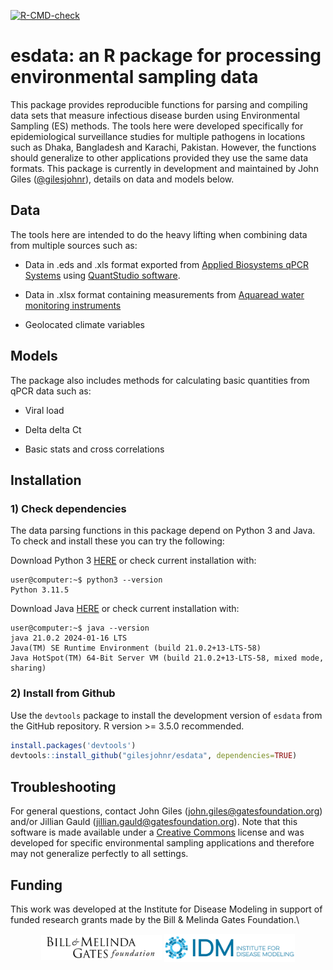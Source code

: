 <!-- badges: start -->
[![R-CMD-check](https://github.com/gilesjohnr/esdata/actions/workflows/R-CMD-check.yaml/badge.svg)](https://github.com/gilesjohnr/esdata/actions/workflows/R-CMD-check.yaml)
<!-- badges: end -->

# **esdata**: an R package for processing environmental sampling data

This package provides reproducible functions for parsing and compiling data sets that measure infectious disease burden using Environmental Sampling (ES) methods. The tools here were developed specifically for epidemiological surveillance studies for multiple pathogens in locations such as Dhaka, Bangladesh and Karachi, Pakistan. However, the functions should generalize to other applications provided they use the same data formats. This package is currently in development and maintained by John Giles ([@gilesjohnr](https://github.com/gilesjohnr)), details on data and models below.


## Data

The tools here are intended to do the heavy lifting when combining data from multiple sources such as:

  * Data in .eds and .xls format exported from [Applied Biosystems qPCR Systems](https://www.thermofisher.com/us/en/home/life-science/pcr/real-time-pcr/real-time-pcr-instruments.html?gclid=CjwKCAiAi6uvBhADEiwAWiyRdo3P55Qq1NO8sErSvCmVGT2Cs4-5NCzYcgqYhCC6KemKTn6sw7850BoCqbkQAvD_BwE&ef_id=CjwKCAiAi6uvBhADEiwAWiyRdo3P55Qq1NO8sErSvCmVGT2Cs4-5NCzYcgqYhCC6KemKTn6sw7850BoCqbkQAvD_BwE:G:s&s_kwcid=AL!3652!3!606132911219!p!!g!!taqman%20applied%20biosystems!17574808700!139287686778&cid=gsd_pcr_sbu_r02_co_cp1491_pjt9623_gsd00000_0se_gaw_rs_lgn_&gad_source=1) using [QuantStudio software](https://www.thermofisher.com/us/en/home/global/forms/life-science/quantstudio-6-7-flex-software.html).
  
  * Data in .xlsx format containing measurements from [Aquaread water monitoring instruments](https://www.aquaread.com/)
  
  * Geolocated climate variables



## Models

The package also includes methods for calculating basic quantities from qPCR data such as:

  * Viral load
  
  * Delta delta Ct
  
  * Basic stats and cross correlations
  


## Installation

### 1) Check dependencies
The data parsing functions in this package depend on Python 3 and Java. To check and install these you can try the following:

Download Python 3 [HERE](https://www.python.org/downloads/) or check current installation with:
```console
user@computer:~$ python3 --version
Python 3.11.5
```


Download Java [HERE](https://www.oracle.com/java/technologies/downloads/) or check current installation with:
```console
user@computer:~$ java --version
java 21.0.2 2024-01-16 LTS
Java(TM) SE Runtime Environment (build 21.0.2+13-LTS-58)
Java HotSpot(TM) 64-Bit Server VM (build 21.0.2+13-LTS-58, mixed mode, sharing)
```


### 2) Install from Github
Use the `devtools` package to install the development version of `esdata` from the GitHub repository. R version >= 3.5.0 recommended.
```r
install.packages('devtools')
devtools::install_github("gilesjohnr/esdata", dependencies=TRUE)
```


## Troubleshooting
For general questions, contact John Giles (john.giles@gatesfoundation.org) and/or Jillian Gauld (jillian.gauld@gatesfoundation.org). Note that this software is made available under a [Creative Commons](https://creativecommons.org/publicdomain/zero/1.0/legalcode.en) license and was developed for specific environmental sampling applications and therefore may not generalize perfectly to all settings.


## Funding
This work was developed at the Institute for Disease Modeling in support of funded research grants made by the Bill \& Melinda Gates Foundation.\
<p align="center">
     <img src="man/figures/logo_gf.png" height="40" align="center"/>
     <img src="man/figures/logo_idm.png" height="45" align="center"/>
</p>

